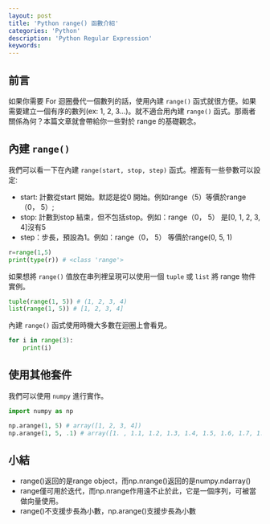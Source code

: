 ```yaml
---
layout: post
title: 'Python range() 函數介紹'
categories: 'Python'
description: 'Python Regular Expression'
keywords: 
---
```


## 前言
如果你需要 For 迴圈疊代一個數列的話，使用內建 `range()` 函式就很方便。如果需要建立一個有序的數列(ex: 1, 2, 3...)。就不適合用內建 `range()` 函式。那兩者關係為何？本篇文章就會帶給你一些對於 range 的基礎觀念。

## 內建 `range()`
我們可以看一下在內建 `range(start, stop, step)` 函式。裡面有一些參數可以設定:
- start: 計數從start 開始。默認是從0 開始。例如range（5）等價於range（0， 5）;
- stop: 計數到stop 結束，但不包括stop。例如：range（0， 5） 是[0, 1, 2, 3, 4]沒有5
- step：步長，預設為1。例如：range（0， 5） 等價於range(0, 5, 1)

```py
r=range(1,5)
print(type(r)) # <class 'range'>
```

如果想將 `range()` 值放在串列裡呈現可以使用一個 `tuple` 或 `list` 將 range 物件實例。

```py
tuple(range(1, 5)) # (1, 2, 3, 4)
list(range(1, 5)) # [1, 2, 3, 4]
```

內建 `range()` 函式使用時機大多數在迴圈上會看見。

```py
for i in range(3):
    print(i)
```

## 使用其他套件
我們可以使用 `numpy` 進行實作。

```py
import numpy as np

np.arange(1, 5) # array([1, 2, 3, 4])
np.arange(1, 5, .1) # array([1. , 1.1, 1.2, 1.3, 1.4, 1.5, 1.6, 1.7, 1.8, 1.9])
```

## 小結
- range()返回的是range object，而np.nrange()返回的是numpy.ndarray()
- range僅可用於迭代，而np.nrange作用遠不止於此，它是一個序列，可被當做向量使用。
- range()不支援步長為小數，np.arange()支援步長為小數

